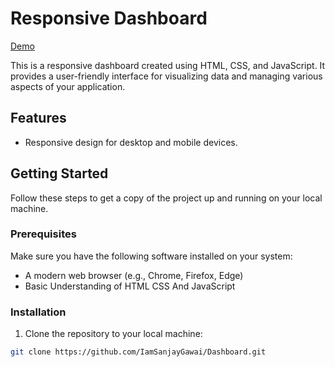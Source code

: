 # Responsive Dashboard
[Demo](https://iamsanjaygawai.github.io/Dashboard/)


This is a responsive dashboard created using HTML, CSS, and JavaScript. It provides a user-friendly interface for visualizing data and managing various aspects of your application.

## Features

- Responsive design for desktop and mobile devices.


## Getting Started

Follow these steps to get a copy of the project up and running on your local machine.

### Prerequisites

Make sure you have the following software installed on your system:
- A modern web browser (e.g., Chrome, Firefox, Edge)
- Basic Understanding of HTML CSS And JavaScript

### Installation

1. Clone the repository to your local machine:
   
```bash
git clone https://github.com/IamSanjayGawai/Dashboard.git
